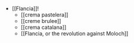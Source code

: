 - [[Flancia]]!
  - [[crema pastelera]]
  - [[creme brulee]]
  - [[crema catalana]]
  - [[Flancia, or the revolution against Moloch]]
